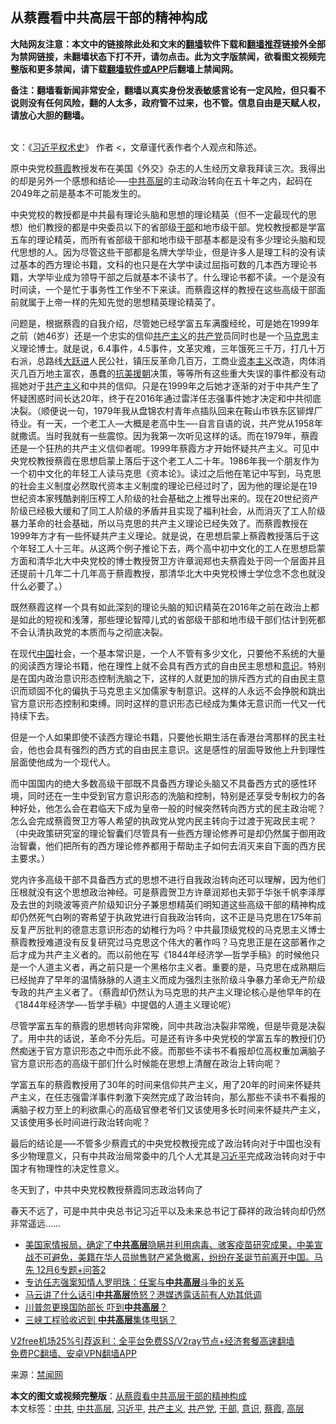  <h2>从蔡霞看中共高层干部的精神构成</h2> <p class="notice"><b>大陆网友注意：本文中的链接除此处和文末的<a href="https://github.com/bannedbook/fanqiang" >翻墙</a>软件下载和<a href="https://github.com/killgcd/justmysocks/blob/master/README.md">翻墙推荐</a>链接外全部为禁网链接，未翻墙状态下打不开，请勿点击。此为文字版禁闻，欲看图文视频完整版和更多禁闻，请下载<a href="https://github.com/bannedbook/fanqiang">翻墙软件或APP</a>后翻墙上禁闻网。</p><p>备注：翻墙看新闻非常安全，翻墙以真实身份发表敏感言论有一定风险，但只看不说则没有任何风险，翻的人太多，政府管不过来，也不管。信息自由是天赋人权，请放心大胆的翻墙。</b></p>  <div class="entry"> <p><br /> 文：《<span class='wp_keywordlink'><a href="https://www.bannedbook.org/forum2/topic20302.html" title="《习近平权术史》" target="_blank">习近平权术史</a></span>》 作者 &lt;，文章谨代表作者个人观点和陈述。</p> <p>原中央党校<a href="https://www.bannedbook.org/bnews/tag/%e8%94%a1%e9%9c%9e/" class="st_tag internal_tag" rel="tag" title="标签 蔡霞 下的日志">蔡霞</a>教授发布在美国《外交》杂志的人生经历文章我拜读三次。我得出的却是另外一个感想和结论&#8212;&#8211;<a href="https://www.bannedbook.org/bnews/tag/%e4%b8%ad%e5%85%b1/" class="st_tag internal_tag" rel="tag" title="标签 中共 下的日志">中共</a><span class='wp_keywordlink_affiliate'><a href="https://www.bannedbook.org/bnews/ccpdope/" title="中共高层内幕" target="_blank">高层</a></span>的主动政治转向在五十年之内，起码在2049年之前是基本不可能发生的。</p> <p>中央党校的教授都是中共最有理论头脑和思想的理论精英（但不一定最现代的思想）他们教授的都是中央委员以下的省部级<a href="https://www.bannedbook.org/bnews/tag/%E5%B9%B2%E9%83%A8/" class="st_tag internal_tag" rel="tag" title="标签 干部 下的日志">干部</a>和地市级干部。党校教授都是学富五车的理论精英，而所有省部级干部和地市级干部基本都是没有多少理论头脑和现代思想的人。因为尽管这些干部都是名牌大学毕业，但是许多人是理工科的没有读过基本的西方理论书籍，文科的也只是在大学中读过屈指可数的几本西方理论书籍，大学毕业成为领导干部之后就基本不读书了。什么理论书都不读。一个是没有时间读，一个是忙于事务性工作坐不下来读。而蔡霞这样的教授在这些高级干部面前就属于上帝一样的先知先觉的思想精英理论精英了。</p>  <p>问题是，根据蔡霞的自我介绍，尽管她已经学富五车满腹经纶，可是她在1999年之前（她46岁）还是一个忠实的信仰<span class='wp_keywordlink'><a href="https://www.bannedbook.org/forum2/topic6177.html" title="《共产主义的终极目的》" target="_blank">共产主义</a></span>的<a href="https://www.bannedbook.org/bnews/tag/%e5%85%b1%e4%ba%a7%e5%85%9a/" class="st_tag internal_tag" rel="tag" title="标签 共产党 下的日志">共产党</a>员同时也是一个<span class='wp_keywordlink'><a href="https://www.bannedbook.org/forum2/topic105.html" title="《马克思的成魔之路》" target="_blank">马克思</a></span>主义理论博士。就是说，6.4事件，4.5事件，文革灾难，三年饿死三千万，打几十万右派，总路线<span class='wp_keywordlink'><a href="https://www.bannedbook.org/forum2/topic242.html" title="大跃进亲历记" target="_blank">大跃进</a></span>人民公社，镇压反革命几百万，工商业<span class='wp_keywordlink'><a href="https://www.bannedbook.org/forum2/topic920.html" title="资本主义与自由" target="_blank">资本主义</a></span>改造，肉体消灭几百万地主富农，愚蠢的<span class='wp_keywordlink'><a href="https://www.bannedbook.org/forum2/topic952.html" title="历史回顾：从“抗美援朝”到“大跃进”" target="_blank">抗美援朝</a></span>决策，等等所有这些重大失误的事件都没有动摇她对于<a href="https://www.bannedbook.org/bnews/tag/%e5%85%b1%e4%ba%a7%e4%b8%bb%e4%b9%89/" class="st_tag internal_tag" rel="tag" title="标签 共产主义 下的日志">共产主义</a>和中共的信仰。只是在1999年之后她才逐渐的对于中共产生了怀疑困惑时间长达20年，终于在2016年通过雷洋任志强事件她才决定和中共彻底决裂。（顺便说一句，1979年我从盘锦农村青年点插队回来在鞍山市铁东区铆焊厂待业。有一天，一个老工人&#8212;大概是老高中生&#8212;-自言自语的说，共产党从1958年就撒谎。当时我就有一些震惊。因为我第一次听见这样的话。而在1979年，蔡霞还是一个狂热的共产主义信仰者呢。1999年蔡霞方才开始怀疑共产主义。可见中央党校教授蔡霞在思想启蒙上落后于这个老工人二十年。1986年我一个朋友作为一个初中文化的年轻工人读马克思《资本论》。读过之后他在笔记中写到，马克思的社会主义制度必然取代资本主义制度的理论已经过时了，因为他的理论是在19世纪资本家残酷剥削压榨工人阶级的社会基础之上推导出来的。现在20世纪资产阶级已经极大缓和了同工人阶级的矛盾并且实现了福利社会，从而消灭了工人阶级暴力革命的社会基础，所以马克思的共产主义理论已经失效了。而蔡霞教授在1999年方才有一些怀疑共产主义理论。就是说，在思想启蒙上蔡霞教授落后于这个年轻工人十三年。从这两个例子推论下去，两个高中初中文化的工人在思想启蒙方面和清华北大中央党校的博士教授贺卫方许章润郑也夫蔡霞处于同一个层面并且还提前十几年二十几年高于蔡霞教授，那清华北大中央党校博士学位念不念也就没什么必要了。）</p> <p>既然蔡霞这样一个具有如此深刻的理论头脑的知识精英在2016年之前在政治上都是如此的短视和浅薄，那些理论智障儿式的省部级干部和地市级干部们估计到死都不会认清执政党的本质而与之彻底决裂。</p> <p>在现代<span class='wp_keywordlink_affiliate'><a href="https://www.bannedbook.org/" title="中国" target="_blank">中国</a></span>社会，一个基本常识是，一个人不管有多少文化，只要他不系统的大量的阅读西方理论书籍，他在理性上就不会具有西方式的自由民主思想和<a href="https://www.bannedbook.org/bnews/tag/%E6%84%8F%E8%AF%86/" class="st_tag internal_tag" rel="tag" title="标签 意识 下的日志">意识</a>。特别是在国内政治意识形态控制洗脑之下，这样的人就更加的排斥西方式的自由民主意识而顽固不化的偏执于马克思主义加儒家专制意识。这样的人永远不会挣脱和跳出官方意识形态控制和束缚。同时这样的意识形态已经成为集体无意识而一代又一代持续下去。</p>  <p>但是一个人如果即使不读西方理论书籍，只要他长期生活在香港台湾那样的民主社会，他也会具有强烈的西方式的自由民主意识。这是感性的层面导致他上升到理性层面使他成为一个现代人。</p> <p>而中国国内的绝大多数高级干部既不具备西方理论头脑又不具备西方式的感性环境，同时还在一生中受到官方意识形态的洗脑和控制，特别是还享受专制权力的各种好处，他怎么会在君临天下成为皇帝一般的时候突然转向西方式的民主政治呢？怎么会完成蔡霞贺卫方等人希望的执政党从党内民主转向于过渡于宪政民主呢？（中央政策研究室的理论智囊们尽管具有一些西方理论修养可是却仍然属于御用政治智囊，他们把所有的西方理论修养都用于帮助主子如何去消灭来自下面的西方民主要求。）</p> <p>党内许多高级干部不具备西方式的思想不进行自我政治转向还可以理解，因为他们压根就没有这个思想政治神经。可是蔡霞贺卫方许章润郑也夫郭于华张千帆李泽厚及去世的刘晓波等资产阶级知识分子兼思想精英们明知道这些高级干部的精神构成却仍然死气白咧的寄希望于执政党进行自我政治转向，这不正是马克思在175年前反复严厉批判的德意志意识形态的幼稚行为吗？中共最顶级党校的马克思主义博士蔡霞教授难道没有反复研究过马克思这个伟大的著作吗？马克思正是在这部著作之后才成为共产主义者的。而以前他在写《1844年经济学&#8212;哲学手稿》的时候他只是一个人道主义者，再之前只是一个黑格尔主义者。重要的是，马克思在成熟期后已经抛弃了早年的温情脉脉的人道主义而成为强烈主张阶级斗争暴力革命无产阶级专政的共产主义者了。（蔡霞却仍然认为马克思的共产主义理论核心是他早年的在《1844年经济学&#8212;-哲学手稿》中提倡的人道主义理论呢）</p>  <p>尽管学富五车的蔡霞的思想转向非常晚，同中共政治决裂非常晚，但是毕竟是决裂了。用中共的话说，革命不分先后。可是还有许多中央党校的学富五车的教授们仍然痴迷于官方意识形态之中而乐此不疲。而那些不读书不看报却位高权重加满脑子官方意识形态的高级干部们什么时候能在思想上清醒在政治上转向呢？</p> <p>学富五车的蔡霞教授用了30年的时间来信仰共产主义，用了20年的时间来怀疑共产主义，在任志强雷洋事件刺激下突然完成了政治转向，那么那些不读书不看报的满脑子权力至上的利欲熏心的高级官僚老爷们又该使用多长时间来怀疑共产主义，又该使用多长时间进行政治转向呢？</p> <p>最后的结论是&#8212;&#8211;不管多少蔡霞式的中央党校教授完成了政治转向对于中国也没有多少物理意义，只有中共政治局常委中的几个人尤其是<a href="https://www.bannedbook.org/bnews/tag/%e4%b9%a0%e8%bf%91%e5%b9%b3/" class="st_tag internal_tag" rel="tag" title="标签 习近平 下的日志">习近平</a>完成政治转向对于中国才有物理性的决定性意义。</p>  <p>冬天到了，中共中央党校教授蔡霞同志政治转向了</p> <p>春天不远了，可是中共中央总书记习近平以及未来总书记丁薛祥的政治转向却仍然非常遥远……</p> <ul class='op-related-articles' title='相关阅读'> <li><a href='https://www.bannedbook.org/bnews/bannedvideo/20201206/1442880.html' target='_blank'>美国家情报局，确定了<b>中共高层</b>隐瞒并利用病毒、骇客疫苗研究成果，中美宣战不可避免，美籍在华人员抛售财产紧急撤离，纷纷在圣诞节前离开中国。马先 12月6专题+问答2</a></li> <li><a href='https://www.bannedbook.org/bnews/headline/20201120/1433734.html' target='_blank'>专访任志强案知情人罗明珠：任案与<b>中共高层</b>斗争的关系</a></li> <li><a href='https://www.bannedbook.org/bnews/headline/20201113/1430512.html' target='_blank'>马云讲了什么话引<b>中共高层</b>愤怒？港媒透露话前有人劝其低调</a></li> <li><a href='https://www.bannedbook.org/bnews/cbnews/20201111/1429198.html' target='_blank'>川普忽更换国防部长 吓到<b>中共高层</b>？</a></li> <li><a href='https://www.bannedbook.org/bnews/bannedvideo/20201102/1424330.html' target='_blank'>三峡工程验收迟到 <b>中共高层</b>集体甩锅？</a></li> </ul> <p class="texttj"> <a href="https://github.com/bannedbook/fanqiang/wiki/V2ray%E6%9C%BA%E5%9C%BA" target="_blank">V2free机场25%引荐返利：全平台免费SS/V2ray节点+经济套餐高速翻墙</a><br/> <a href="https://github.com/bannedbook/fanqiang/wiki/%E7%A6%81%E9%97%BB%E7%BD%91%E5%AE%89%E5%8D%93%E7%BF%BB%E5%A2%99%E6%96%B0%E9%97%BBAPP" target="_blank">免费PC翻墙、安卓VPN翻墙APP</a></p><p>来源：<span class='wp_keywordlink_affiliate'><a href="https://www.bannedbook.org/" title="禁闻网">禁闻网</a></span></p><a name='sharetosocial'></a>       <div><b>本文的图文或视频完整版</b>：<a href='https://www.bannedbook.org/bnews/cbnews/20201208/1444104.html'>从蔡霞看中共高层干部的精神构成</a></div>  </div><!--END ENTRY--> <div class="postfooter"> <div>本文标签：<a href="https://www.bannedbook.org/bnews/tag/%e4%b8%ad%e5%85%b1/" rel="tag">中共</a>, <a href="https://www.bannedbook.org/bnews/tag/%E4%B8%AD%E5%85%B1%E9%AB%98%E5%B1%82/" rel="tag">中共高层</a>, <a href="https://www.bannedbook.org/bnews/tag/%e4%b9%a0%e8%bf%91%e5%b9%b3/" rel="tag">习近平</a>, <a href="https://www.bannedbook.org/bnews/tag/%e5%85%b1%e4%ba%a7%e4%b8%bb%e4%b9%89/" rel="tag">共产主义</a>, <a href="https://www.bannedbook.org/bnews/tag/%e5%85%b1%e4%ba%a7%e5%85%9a/" rel="tag">共产党</a>, <a href="https://www.bannedbook.org/bnews/tag/%E5%B9%B2%E9%83%A8/" rel="tag">干部</a>, <a href="https://www.bannedbook.org/bnews/tag/%E6%84%8F%E8%AF%86/" rel="tag">意识</a>, <a href="https://www.bannedbook.org/bnews/tag/%e8%94%a1%e9%9c%9e/" rel="tag">蔡霞</a>, <a href="https://www.bannedbook.org/bnews/tag/%E9%AB%98%E5%B1%82/" rel="tag">高层</a></div>  </div><!--END POSTFOOTER--> 